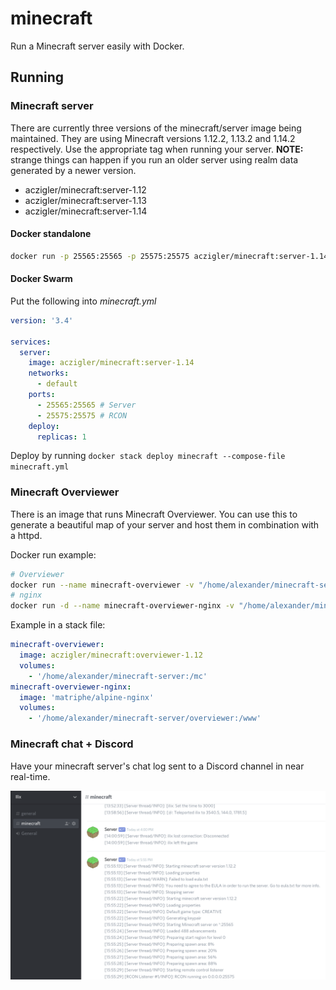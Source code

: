 # minecraft

Run a Minecraft server easily with Docker.

## Running

### Minecraft server

There are currently three versions of the minecraft/server image being maintained. They are using Minecraft versions 1.12.2, 1.13.2 and 1.14.2 respectively. Use the appropriate tag when running your server. **NOTE:** strange things can happen if you run an older server using realm data generated by a newer version.

- aczigler/minecraft:server-1.12
- aczigler/minecraft:server-1.13
- aczigler/minecraft:server-1.14

#### Docker standalone

```bash
docker run -p 25565:25565 -p 25575:25575 aczigler/minecraft:server-1.14
```

#### Docker Swarm

Put the following into *minecraft.yml*
```yml
version: '3.4'

services:
  server:
    image: aczigler/minecraft:server-1.14
    networks:
      - default
    ports:
      - 25565:25565 # Server
      - 25575:25575 # RCON
    deploy:
      replicas: 1
```

Deploy by running `docker stack deploy minecraft --compose-file minecraft.yml`

### Minecraft Overviewer

There is an image that runs Minecraft Overviewer. You can use this to generate a beautiful map of your server and host them in combination with a httpd.

Docker run example:

```bash
# Overviewer
docker run --name minecraft-overviewer -v "/home/alexander/minecraft-server:/mc" -v "/home/alexander/.minecraft:/root/.minecraft" aczigler/minecraft:overviewer-1.12
# nginx
docker run -d --name minecraft-overviewer-nginx -v "/home/alexander/minecraft-server/overviewer:/www" matriphe/alpine-nginx
```

Example in a stack file:

```yaml
minecraft-overviewer:
  image: aczigler/minecraft:overviewer-1.12
  volumes:
    - '/home/alexander/minecraft-server:/mc'
minecraft-overviewer-nginx:
  image: 'matriphe/alpine-nginx'
  volumes:
    - '/home/alexander/minecraft-server/overviewer:/www'
```

### Minecraft chat + Discord

Have your minecraft server's chat log sent to a Discord channel in near real-time.

![Discord example](https://raw.githubusercontent.com/alexanderczigler/minecraft/master/discord/example.png)